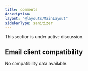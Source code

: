 ```yaml
---
title: comments
description:
layout: "@layouts/MainLayout"
sidebarType: sanitizer
---
```


This section is under active discussion.

## Email client compatibility

No compatibility data available.